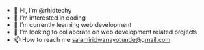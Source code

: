 - 👋 Hi, I’m @rhidtechy
- 👀 I’m interested in coding
- 🌱 I’m currently learning web development
- 💞️ I’m looking to collaborate on web development related projects
- 📫 How to reach me salamiridwanayotunde@gmail.com

<!---
rhidtechy/rhidtechy is a ✨ special ✨ repository because its `README.md` (this file) appears on your GitHub profile.
You can click the Preview link to take a look at your changes.
--->
